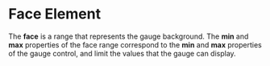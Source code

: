 Face Element
============

The **face** is a range that represents the gauge background. The **min** and **max** properties of the face range correspond to the **min** and **max** properties of the gauge control, and limit the values that the gauge can display.